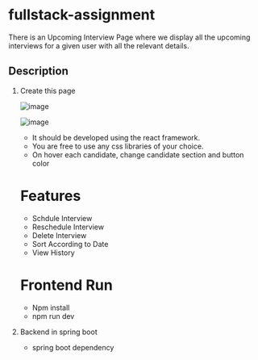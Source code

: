 # fullstack-assignment

There is an Upcoming Interview Page where we display all the
upcoming interviews for a given user with all the relevant details.

## Description

1. Create this page

    ![image](https://github.com/ProgrammingPirates/fullstack-assignment/assets/78801686/c18008ca-4447-4dcb-9dad-778a3e91def6)

    ![image](https://github.com/ProgrammingPirates/fullstack-assignment/assets/78801686/664b71e2-0dab-44a2-a534-a7af2ea27c3c)

   - It should be developed using the react framework.
   - You are free to use any css libraries of your choice.
   - On hover each candidate, change candidate section and button color<br/>


   # Features
   - Schdule Interview
   - Reschedule Interview
   - Delete Interview
   - Sort According to Date
   - View History

   # Frontend Run
   - Npm install
   - npm run dev


2. Backend in spring boot
   - spring boot dependency
